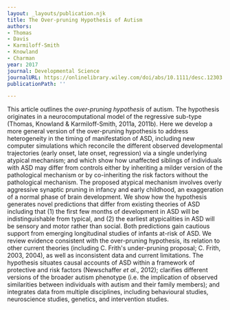 ```yaml
---
layout: _layouts/publication.njk
title: The Over-pruning Hypothesis of Autism
authors:
- Thomas
- Davis
- Karmiloff-Smith
- Knowland
- Charman
year: 2017
journal: Developmental Science
journalURL: https://onlinelibrary.wiley.com/doi/abs/10.1111/desc.12303
publicationPath: ''

---
```

This article outlines the _over-pruning hypothesis_ of autism. The hypothesis originates in a neurocomputational model of the regressive sub-type (Thomas, Knowland & Karmiloff-Smith, 2011a, 2011b). Here we develop a more general version of the over-pruning hypothesis to address heterogeneity in the timing of manifestation of ASD, including new computer simulations which reconcile the different observed developmental trajectories (early onset, late onset, regression) via a single underlying atypical mechanism; and which show how unaffected siblings of individuals with ASD may differ from controls either by inheriting a milder version of the pathological mechanism or by co-inheriting the risk factors without the pathological mechanism. The proposed atypical mechanism involves overly aggressive synaptic pruning in infancy and early childhood, an exaggeration of a normal phase of brain development. We show how the hypothesis generates novel predictions that differ from existing theories of ASD including that (1) the first few months of development in ASD will be indistinguishable from typical, and (2) the earliest atypicalities in ASD will be sensory and motor rather than social. Both predictions gain cautious support from emerging longitudinal studies of infants at-risk of ASD. We review evidence consistent with the over-pruning hypothesis, its relation to other current theories (including C. Frith's under-pruning proposal; C. Frith, 2003, 2004), as well as inconsistent data and current limitations. The hypothesis situates causal accounts of ASD within a framework of protective and risk factors (Newschaffer _et al_., 2012); clarifies different versions of the broader autism phenotype (i.e. the implication of observed similarities between individuals with autism and their family members); and integrates data from multiple disciplines, including behavioural studies, neuroscience studies, genetics, and intervention studies.